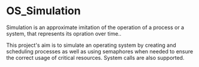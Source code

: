 # OS_Simulation

Simulation is an approximate imitation of the operation of a process or a system, that represents its opration over time..

This project's aim is to simulate an operating system by creating and scheduling processes as well as using semaphores when needed to ensure the correct usage of critical resources. System calls are also supported.
